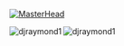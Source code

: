[![MasterHead](https://developers.giphy.com/branch/master/static/api-512d36c09662682717108a38bbb5c57d.gif)](https://google.com/)




<p><img align="left" src="https://github-readme-stats.vercel.app/api/top-langs?username=djraymond1&show_icons=true&theme=dark&locale=en&layout=compact" alt="djraymond1" /></p>
<p><img align="left" src="https://github-readme-stats.vercel.app/api?username=djraymond1&show_icons=true&theme=dark&locale=en" alt="djraymond1" /></p>
